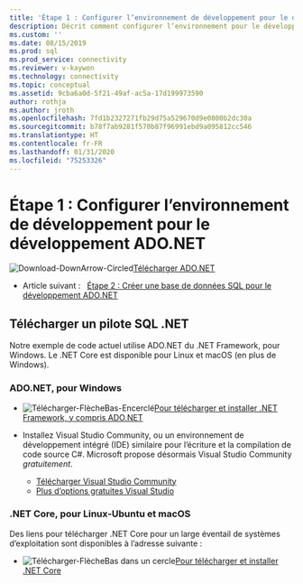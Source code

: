 ```yaml
---
title: 'Étape 1 : Configurer l’environnement de développement pour le développement ADO.NET | Microsoft Docs'
description: Décrit comment configurer l’environnement pour le développement ADO.NET.
ms.custom: ''
ms.date: 08/15/2019
ms.prod: sql
ms.prod_service: connectivity
ms.reviewer: v-kaywon
ms.technology: connectivity
ms.topic: conceptual
ms.assetid: 9cba6a0d-5f21-49af-ac5a-17d199973590
author: rothja
ms.author: jroth
ms.openlocfilehash: 7fd1b2327271fb29d75a529670d9e0800b2dc30a
ms.sourcegitcommit: b78f7ab9281f570b87f96991ebd9a095812cc546
ms.translationtype: HT
ms.contentlocale: fr-FR
ms.lasthandoff: 01/31/2020
ms.locfileid: "75253326"
---
```

# <a name="step-1-configure-development-environment-for-adonet-development"></a>Étape 1 : Configurer l’environnement de développement pour le développement ADO.NET

![Download-DownArrow-Circled](../../ssdt/media/download.png)[Télécharger ADO.NET](../sql-connection-libraries.md#anchor-20-drivers-relational-access)

- Article suivant :&nbsp;&nbsp;&nbsp;[Étape 2 : Créer une base de données SQL pour le développement ADO.NET](step-2-create-sql-database-ado-net-development.md)  

## <a name="download-a-net-sql-driver"></a>Télécharger un pilote SQL .NET

Notre exemple de code actuel utilise ADO.NET du .NET Framework, pour Windows. Le .NET Core est disponible pour Linux et macOS (en plus de Windows).

### <a name="adonet-for-windows"></a>ADO.NET, pour Windows

- ![Télécharger-FlècheBas-Encerclé](../../ssdt/media/download.png)[Pour télécharger et installer .NET Framework, y compris ADO.NET](../sql-connection-libraries.md#anchor-20-drivers-relational-access)

- Installez Visual Studio Community, ou un environnement de développement intégré (IDE) similaire pour l’écriture et la compilation de code source C#. Microsoft propose désormais Visual Studio Community *gratuitement*.  
    - [Télécharger Visual Studio Community](https://www.visualstudio.com/products/visual-studio-community-vs)  
    - [Plus d’options gratuites Visual Studio](https://www.visualstudio.com/products/free-developer-offers-vs.aspx)  


### <a name="net-core-for-linux-ubuntu-and-macos"></a>.NET Core, pour Linux-Ubuntu et macOS

Des liens pour télécharger .NET Core pour un large éventail de systèmes d’exploitation sont disponibles à l’adresse suivante :

- ![Télécharger-FlècheBas dans un cercle](../../ssdt/media/download.png)[Pour télécharger et installer .NET Core](../sql-connection-libraries.md#anchor-20-drivers-relational-access)
